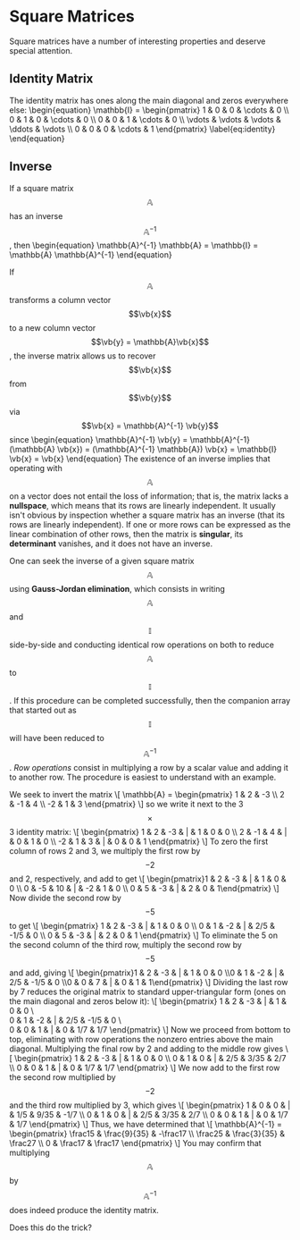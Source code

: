 # Square Matrices

Square matrices have a number of interesting properties and deserve special attention.

## Identity Matrix

The identity matrix has ones along the main diagonal and zeros everywhere else:
\begin{equation}
  \mathbb{I} = \begin{pmatrix}
    1 & 0 & 0 & \cdots & 0 \\\  0 & 1 & 0 & \cdots & 0 \\\ 0 & 0 & 1 & \cdots & 0 \\\ \vdots & \vdots & \vdots & \ddots & \vdots \\\ 0 & 0 & 0 & \cdots & 1
    \end{pmatrix}
    \label{eq:identity}
\end{equation}

## Inverse

If a square matrix $$\mathbb{A}$$ has an inverse $$\mathbb{A}^{-1}$$, then
\begin{equation}
  \mathbb{A}^{-1} \mathbb{A} = \mathbb{I} = \mathbb{A} \mathbb{A}^{-1}
\end{equation}

If $$\mathbb{A}$$ transforms a column vector $$\vb{x}$$ to a new column vector $$\vb{y} = \mathbb{A}\vb{x}$$, the inverse matrix allows us to recover $$\vb{x}$$ from  $$\vb{y}$$ via $$\vb{x} = \mathbb{A}^{-1} \vb{y}$$ since
\begin{equation}
  \mathbb{A}^{-1} \vb{y} = \mathbb{A}^{-1} (\mathbb{A} \vb{x}) = (\mathbb{A}^{-1} \mathbb{A}) \vb{x} =  \mathbb{I} \vb{x} = \vb{x}
\end{equation}
The existence of an inverse implies that operating with $$\mathbb{A}$$ on a vector does not entail the loss of information; that is, the matrix lacks a **nullspace**, which means that its rows are linearly independent. It usually isn't obvious by inspection whether a square matrix has an inverse (that its rows are linearly independent). If one or more rows can be expressed as the linear combination of other rows, then the matrix is **singular**, its **determinant** vanishes, and it does not have an inverse.

One can seek the inverse of a given square matrix $$\mathbb{A}$$ using **Gauss-Jordan elimination**, which consists in writing $$\mathbb{A}$$ and $$\mathbb{I}$$ side-by-side and conducting identical row operations on both to reduce $$\mathbb{A}$$ to $$\mathbb{I}$$. If this procedure can be completed successfully, then the companion array that started out as $$\mathbb{I}$$ will have been reduced to $$\mathbb{A}^{-1}$$. *Row operations* consist in multiplying a row by a scalar value and adding it to another row. The procedure is easiest to understand with an example.

We seek to invert the matrix
\\[
  \mathbb{A} = \begin{pmatrix} 1 & 2 & -3 \\\ 2 & -1 & 4 \\\ -2 & 1 & 3 \end{pmatrix}
\\]
so we write it next to the 3$$\times$$3 identity matrix:
\\[
\begin{pmatrix}
1 & 2 & -3 & | & 1 & 0 & 0 \\\ 2 & -1 & 4 & | & 0 & 1 & 0 \\\ -2 & 1 & 3 & | & 0 & 0 & 1
\end{pmatrix}
\\]
To zero the first column of rows 2 and 3, we multiply the first row by $$-2$$ and 2, respectively, and add to get
\\[
\begin{pmatrix}1 & 2 & -3 &  | &  1 & 0 & 0 \\\ 0 & -5 & 10 & | & -2 & 1 & 0 \\\ 0 & 5 & -3  & | &  2 & 0 & 1\end{pmatrix}
\\]
Now divide the second row by $$-5$$ to get
\\[
\begin{pmatrix}
1 & 2 & -3 &  | &  1 & 0 & 0 \\\ 0 & 1 & -2 & | & 2/5 & -1/5 & 0 \\\ 0 & 5 & -3  & | &  2 & 0 & 1
\end{pmatrix}
\\]
To eliminate the 5 on the second column of the third row, multiply the second row by $$-5$$ and add, giving
\\[
\begin{pmatrix}1 & 2 & -3 & | &  1 & 0 & 0 \\\0 & 1 & -2 & | & 2/5 & -1/5 & 0 \\\0 & 0 &  7 & | & 0 & 1 & 1\end{pmatrix}
\\]
Dividing the last row by 7 reduces the original matrix to standard upper-triangular form (ones on the main diagonal and zeros below it):
\\[
\begin{pmatrix}
1 & 2 & -3 & | &  1 & 0 & 0 \\\
0 & 1 & -2 & | & 2/5 & -1/5 & 0 \\\
0 & 0 &  1 & | & 0 & 1/7 & 1/7
\end{pmatrix}
\\]
Now we proceed from bottom to top, eliminating with row operations the nonzero entries above the main diagonal. Multiplying the final row by 2 and adding to the middle row gives
\\[
\begin{pmatrix}
1 & 2 & -3 & | &  1 & 0 & 0 \\\ 
0 & 1 &  0 & | & 2/5 & 3/35 & 2/7 \\\ 
0 & 0 &  1 & | & 0 & 1/7 & 1/7
\end{pmatrix}
\\]
We now add to the first row the second row multiplied by $$-2$$ and the third row multiplied by 3, which gives
\\[
\begin{pmatrix}
1 & 0 & 0 & | &  1/5 & 9/35 & -1/7 \\\ 
0 & 1 & 0 & | & 2/5 & 3/35 & 2/7 \\\ 
0 & 0 & 1 & | & 0 & 1/7 & 1/7
\end{pmatrix}
\\]
Thus, we have determined that 
\\[
  \mathbb{A}^{-1} = \begin{pmatrix}
 \frac15 & \frac{9}{35} & -\frac17 \\\ 
 \frac25 & \frac{3}{35} & \frac27 \\\ 
 0       & \frac17      & \frac17
 \end{pmatrix}
\\]
You may confirm that multiplying $$\mathbb{A}$$ by $$\mathbb{A}^{-1}$$ does indeed produce the identity matrix.

Does this do the trick?
